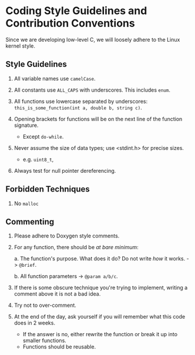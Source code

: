 # Coding Style Guidelines and Contribution Conventions

Since we are developing low-level C, we will loosely adhere to the Linux kernel style.

## Style Guidelines

1. All variable names use `camelCase`.

2. All constants use `ALL_CAPS` with underscores. This includes `enum`.

3. All functions use lowercase separated by underscores: `this_is_some_function(int a, double b, string c)`.

4. Opening brackets for functions will be on the next line of the function signature.

   - Except `do-while`.

5. Never assume the size of data types; use <stdint.h> for precise sizes.

   - e.g. `uint8_t`,

6. Always test for null pointer dereferencing.

## Forbidden Techniques

1. No `malloc`

## Commenting

1. Please adhere to Doxygen style comments.
2. For any function, there should be _at bare minimum_:

   a. The function's purpose. What does it do? Do not write _how_ it works. -> `@brief`.

   b. All function parameters -> `@param a/b/c`.

3. If there is some obscure technique you're trying to implement, writing a comment above it is not a bad idea.
4. Try not to over-comment.
5. At the end of the day, ask yourself if you will remember what this code does in 2 weeks.
   - If the answer is no, either rewrite the function or break it up into smaller functions.
   - Functions should be reusable.

